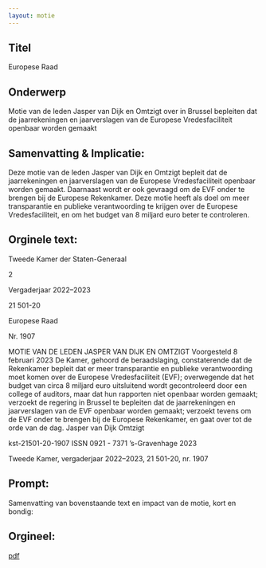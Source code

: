 ```yaml
---
layout: motie
---
```

## Titel
Europese Raad
## Onderwerp
Motie van de leden Jasper van Dijk en Omtzigt over in Brussel bepleiten dat de jaarrekeningen en jaarverslagen van de Europese Vredesfaciliteit openbaar worden gemaakt
## Samenvatting & Implicatie:

Deze motie van de leden Jasper van Dijk en Omtzigt bepleit dat de jaarrekeningen en jaarverslagen van de Europese Vredesfaciliteit openbaar worden gemaakt. Daarnaast wordt er ook gevraagd om de EVF onder te brengen bij de Europese Rekenkamer. Deze motie heeft als doel om meer transparantie en publieke verantwoording te krijgen over de Europese Vredesfaciliteit, en om het budget van 8 miljard euro beter te controleren.
## Orginele text:


Tweede Kamer der Staten-Generaal

2

Vergaderjaar 2022–2023

21 501-20

Europese Raad

Nr. 1907

MOTIE VAN DE LEDEN JASPER VAN DIJK EN OMTZIGT
Voorgesteld 8 februari 2023
De Kamer,
gehoord de beraadslaging,
constaterende dat de Rekenkamer bepleit dat er meer transparantie en
publieke verantwoording moet komen over de Europese Vredesfaciliteit
(EVF);
overwegende dat het budget van circa 8 miljard euro uitsluitend wordt
gecontroleerd door een college of auditors, maar dat hun rapporten niet
openbaar worden gemaakt;
verzoekt de regering in Brussel te bepleiten dat de jaarrekeningen en
jaarverslagen van de EVF openbaar worden gemaakt;
verzoekt tevens om de EVF onder te brengen bij de Europese Rekenkamer,
en gaat over tot de orde van de dag.
Jasper van Dijk
Omtzigt

kst-21501-20-1907
ISSN 0921 - 7371
’s-Gravenhage 2023

Tweede Kamer, vergaderjaar 2022–2023, 21 501-20, nr. 1907


## Prompt:
Samenvatting van bovenstaande text en impact van de motie, kort en bondig:

## Orgineel:
[pdf](https://gegevensmagazijn.tweedekamer.nl/OData/v4/2.0/Document(f2244c53-48af-4e74-9265-c4fbdfcd8a51)/resource)
